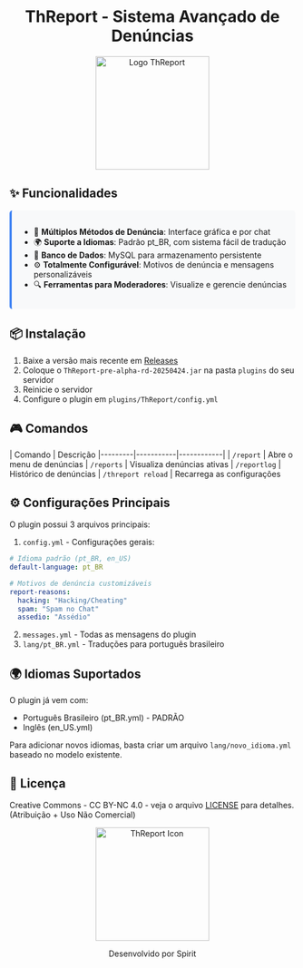 # <div align="center">ThReport - Sistema Avançado de Denúncias</div>

<div align="center">
  <img src="https://i.imgur.com/1O4X8Jd.png" alt="Logo ThReport" width="200">
</div>

## ✨ Funcionalidades

<div style="background-color: #f8f9fa; padding: 15px; border-radius: 5px; border-left: 4px solid #4285f4;">
  <ul>
    <li>📝 <b>Múltiplos Métodos de Denúncia</b>: Interface gráfica e por chat</li>
    <li>🌍 <b>Suporte a Idiomas</b>: Padrão pt_BR, com sistema fácil de tradução</li>
    <li>💾 <b>Banco de Dados</b>: MySQL para armazenamento persistente</li>
    <li>⚙️ <b>Totalmente Configurável</b>: Motivos de denúncia e mensagens personalizáveis</li>
    <li>🔍 <b>Ferramentas para Moderadores</b>: Visualize e gerencie denúncias</li>
  </ul>
</div>

## 📦 Instalação

1. Baixe a versão mais recente em [Releases](#)
2. Coloque o `ThReport-pre-alpha-rd-20250424.jar` na pasta `plugins` do seu servidor
3. Reinicie o servidor
4. Configure o plugin em `plugins/ThReport/config.yml`

## 🎮 Comandos

| Comando | Descrição
|---------|-----------|------------|
| `/report` | Abre o menu de denúncias 
| `/reports` | Visualiza denúncias ativas
| `/reportlog` | Histórico de denúncias 
| `/threport reload` | Recarrega as configurações

## ⚙️ Configurações Principais

O plugin possui 3 arquivos principais:

1. `config.yml` - Configurações gerais:
```yaml
# Idioma padrão (pt_BR, en_US)
default-language: pt_BR

# Motivos de denúncia customizáveis
report-reasons:
  hacking: "Hacking/Cheating"
  spam: "Spam no Chat"
  assedio: "Assédio"
```

2. `messages.yml` - Todas as mensagens do plugin
3. `lang/pt_BR.yml` - Traduções para português brasileiro

## 🌍 Idiomas Suportados

O plugin já vem com:
- Português Brasileiro (pt_BR.yml) - PADRÃO
- Inglês (en_US.yml)

Para adicionar novos idiomas, basta criar um arquivo `lang/novo_idioma.yml` baseado no modelo existente.

## 📜 Licença

Creative Commons - CC BY-NC 4.0 - veja o arquivo [LICENSE](LICENSE) para detalhes.
(Atribuição + Uso Não Comercial)

<div align="center">
  <img src="https://i.imgur.com/jtb0wQH.png" alt="ThReport Icon" width="200">
  <p>Desenvolvido por Spirit</p>
</div>
